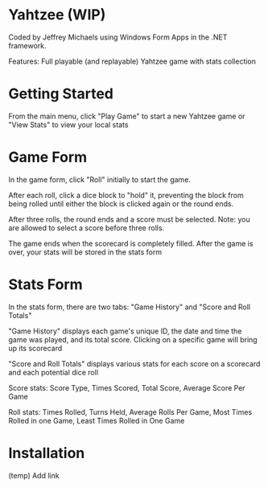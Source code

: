 # Yahtzee (WIP)
Coded by Jeffrey Michaels using Windows Form Apps in the .NET framework.

Features: Full playable (and replayable) Yahtzee game with stats collection

# Getting Started
From the main menu, click "Play Game" to start a new Yahtzee game or "View Stats" to view your local stats

# Game Form
In the game form, click "Roll" initially to start the game.

After each roll, click a dice block to "hold" it, preventing the block from being rolled until either the block is clicked again or the round ends. 

After three rolls, the round ends and a score must be selected. Note: you are allowed to select a score before three rolls. 

The game ends when the scorecard is completely filled. After the game is over, your stats will be stored in the stats form

# Stats Form
In the stats form, there are two tabs: "Game History" and "Score and Roll Totals"

"Game History" displays each game's unique ID, the date and time the game was played, and its total score. Clicking on a specific game will bring up its scorecard

"Score and Roll Totals" displays various stats for each score on a scorecard and each potential dice roll

Score stats: Score Type, Times Scored, Total Score, Average Score Per Game

Roll stats: Times Rolled, Turns Held, Average Rolls Per Game, Most Times Rolled in one Game, Least Times Rolled in One Game

# Installation
(temp) Add link
